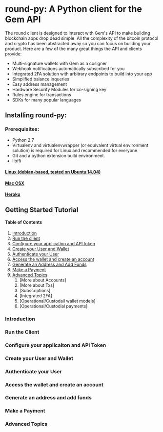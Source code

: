 # round-py: A Python client for the Gem API
The round client is designed to interact with Gem's API to make building blockchain apps drop dead simple.  All the complexity of the bitcoin protocol and crypto has been abstracted away so you can focus on building your product.  Here are a few of the many great things the API and clients provide:

* Multi-signature wallets with Gem as a cosigner
* Webhook notifications automatically subscribed for you
* Integrated 2FA solution with arbitrary endpoints to build into your app
* Simplified balance inqueries
* Easy address management
* Hardware Security Modules for co-signing key
* Rules engine for transactions
* SDKs for many popular languages

## Installing round-py:
### Prerequisites:
* Python 2.7
* Virtualenv and virtualenvwrapper (or equivalent virtual environment solution) is required for Linux and recommended for everyone.
* Git and a python extension build environment.
* libffi

#### [Linux (debian-based, tested on Ubuntu 14.04)](docs/install.md#linux-debian-based-tested-on-ubuntu-1404)
#### [Mac OSX](docs/install.md#Mac-OSX)
#### [Heroku](docs/install.md#Heroku)

## Getting Started Tutorial
#### Table of Contents
1. [Introduction](https://github.com/GemHQ/round-py/blob/release/0.7.0/README.md#Introduction)
1. [Run the client](https://github.com/GemHQ/round-py/blob/release/0.7.0/README.md#Run-the-Client)
1. [Configure your application and API token](https://github.com/GemHQ/round-py/blob/release/0.7.0/README.md#Configure-your-application-and-API-Token)
1. [Create your User and Wallet](https://github.com/GemHQ/round-py/blob/release/0.7.0/README.md#Create-your-User-and-Wallet)
1. [Authenticate your User](https://github.com/GemHQ/round-py/blob/release/0.7.0/README.md#Authenticate-your-User)
1. [Access the wallet and create an account](https://github.com/GemHQ/round-py/blob/release/0.7.0/README.md#Access-the-Wallet-and-Create-an-Account)
1. [Generate an Address and Add Funds](https://github.com/GemHQ/round-py/blob/release/0.7.0/README.md#Generate-an-Address-and-Add-Funds)
1. [Make a Payment](https://github.com/GemHQ/round-py/blob/release/0.7.0/README.md#Make-a-Payment)
1. [Advanced Topics](https://github.com/GemHQ/round-py/blob/release/0.7.0/README.md#advanced-topics)
	1. [More about Accounts]
	1. [More about Txs]
	1. [Subscriptions]
	1. [Integrated 2FA]
	1. [Operational/Custodail wallet models]
	1. [Operational/Custodial payments]

### Introduction
### Run the Client
### Configure your applicaiton and API Token
### Create your User and Wallet
### Authenticate your User
### Access the wallet and create an account
### Generate an address and add funds
### Make a Payment
### Advanced Topics
